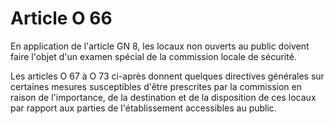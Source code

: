 # Article O 66

En application de l'article GN 8, les locaux non ouverts au public doivent faire l'objet d'un examen spécial de la commission locale de sécurité.

Les articles O 67 à O 73 ci-après donnent quelques directives générales sur certaines mesures susceptibles d'être prescrites par la commission en raison de l'importance, de la destination et de la disposition de ces locaux par rapport aux parties de l'établissement accessibles au public.
